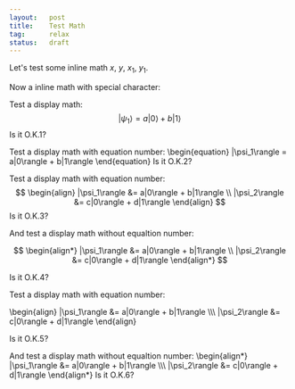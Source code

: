 ```yaml
---
layout:   post
title:    Test Math
tag:      relax
status:   draft
---
```



Let's test some inline math $x$, $y$, $x_1$, $y_1$.

Now a inline math with special character:



Test a display math:
$$
   |\psi_1\rangle = a|0\rangle + b|1\rangle
$$
Is it O.K.1?

Test a display math with equation number:
\begin{equation}
   |\psi_1\rangle = a|0\rangle + b|1\rangle
\end{equation}
Is it O.K.2?

Test a display math with equation number:
$$
  \begin{align}
    |\psi_1\rangle &= a|0\rangle + b|1\rangle \\
    |\psi_2\rangle &= c|0\rangle + d|1\rangle
  \end{align}
$$
Is it O.K.3?

And test a display math without equaltion number:

$$
  \begin{align*}
    |\psi_1\rangle &= a|0\rangle + b|1\rangle \\
    |\psi_2\rangle &= c|0\rangle + d|1\rangle
  \end{align*}
$$

Is it O.K.4?

Test a display math with equation number:

\begin{align}
    |\psi_1\rangle &= a|0\rangle + b|1\rangle \\\\\\
    |\psi_2\rangle &= c|0\rangle + d|1\rangle
\end{align}

Is it O.K.5?

And test a display math without equaltion number:
\begin{align\*}
    |\psi_1\rangle &= a|0\rangle + b|1\rangle \\\\\\
    |\psi_2\rangle &= c|0\rangle + d|1\rangle
\end{align\*}
Is it O.K.6?
